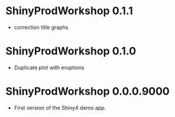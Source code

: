 # ShinyProdWorkshop 0.1.1

* correction title graphs

# ShinyProdWorkshop 0.1.0

* Duplicate plot with eruptions

# ShinyProdWorkshop 0.0.0.9000

* First version of the Shiny4 demo app.

